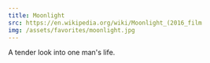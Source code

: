 ```yaml
---
title: Moonlight
src: https://en.wikipedia.org/wiki/Moonlight_(2016_film
img: /assets/favorites/moonlight.jpg
---
```


A tender look into one man's life.
